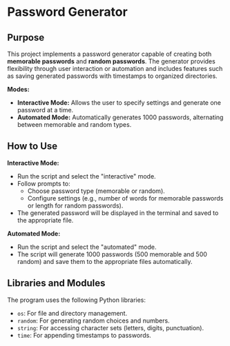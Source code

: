 # Password Generator

## Purpose
This project implements a password generator capable of creating both **memorable passwords** and **random passwords**. The generator provides flexibility through user interaction or automation and includes features such as saving generated passwords with timestamps to organized directories.

  **Modes:**
   - **Interactive Mode:** Allows the user to specify settings and generate one password at a time.
   - **Automated Mode:** Automatically generates 1000 passwords, alternating between memorable and random types.

## How to Use

  **Interactive Mode:**
   - Run the script and select the "interactive" mode.
   - Follow prompts to:
     - Choose password type (memorable or random).
     - Configure settings (e.g., number of words for memorable passwords or length for random passwords).
   - The generated password will be displayed in the terminal and saved to the appropriate file.

   **Automated Mode:**
   - Run the script and select the "automated" mode.
   - The script will generate 1000 passwords (500 memorable and 500 random) and save them to the appropriate files automatically.

## Libraries and Modules
The program uses the following Python libraries:
- `os`: For file and directory management.
- `random`: For generating random choices and numbers.
- `string`: For accessing character sets (letters, digits, punctuation).
- `time`: For appending timestamps to passwords.





